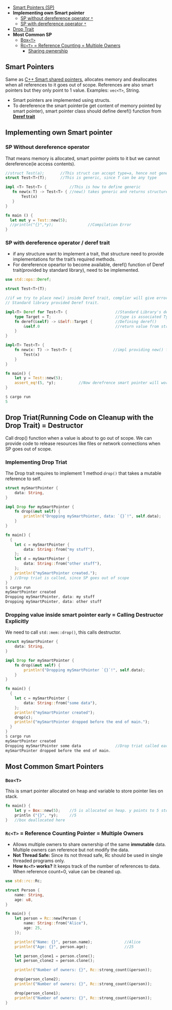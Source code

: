 - [Smart Pointers (SP)](#sp)
- **Implementing own Smart pointer**
  - [SP without dereference operator `*`](#wo)
  - [SP with dereference operator `*`](#w)
- [Drop Trait](#dr)
- **Most Common SP**
  - [Box`<T>`](#box)
  - [Rc`<T>` = Reference Counting = Multiple Owners](#rc)
    - [Sharing ownership](#so)

<a name=sp></a>
## Smart Pointers
Same as [C++ Smart,shared pointers](/Languages/Programming_Languages/c++/pointers), allocates memory and deallocates when all references to it goes out of scope. References are also smart pointers but they only point to 1 value. Examples: `vec<T>`, String.
- Smart pointers are implemented using structs.
- To dereference the smart pointer(ie get content of memory pointed by smart pointer), smart pointer class should define deref() function from **[Deref trait](#w)**

## Implementing own Smart pointer
<a name=wo></a>
### SP Without dereference operator
That means memory is allocated, smart pointer points to it but we cannot dereference(ie access contents).
```rs
//struct Test(a);       //This struct can accept type=a, hence not generic.
struct Test<T>(T);      //This is generic, since T can be any type

impl <T> Test<T> {          //This is how to define generic
   fn new(x:T) -> Test<T> { //new() takes generic and returns structure object containing x
       Test(x)
   } 
}

fn main () {
  let mut y = Test::new(5);
  //println("{}",*y);               //Compilation Error
}  
```
<a name=w></a>
### SP with dereference operator / deref trait
- if any structure want to implement a trait, that structure need to provide implementations for the trait’s required methods. 
- For dereference opeartor to become available, deref() function of Deref trait(provided by standard library), need to be implemented.
```rs
use std::ops::Deref;

struct Test<T>(T);

//if we try to place new() inside Deref trait, complier will give error since no function named new() is not declared in 
// Standard library provided Deref trait.

impl<T> Deref for Test<T> {                     //Standard Library's deref trait
    type Target = T;                            //type is associated Type to be used inside Deref trait.
    fn deref(&self) -> &Self::Target {          //Defining deref()
        &self.0                                 //return value from structure which dereference want to get
    }
}

impl<T> Test<T> {
    fn new(x: T) -> Test<T> {                  //impl providing new() function.
        Test(x)
    }
}

fn main() {
    let y = Test::new(5);
    assert_eq!(5, *y);          //Now derefrence smart pointer will work
}

$ cargo run
5
```

<a name=dr></a>
## Drop Triat(Running Code on Cleanup with the Drop Trait) = Destructor
Call drop() function when a value is about to go out of scope. We can provide code to release resources like files or network connections when SP goes out of scope.
### Implementing Drop Triat
The Drop trait requires to implement 1 method `drop()` that takes a mutable reference to self.
```rs
struct mySmartPointer {
    data: String,
}

impl Drop for mySmartPointer {
    fn drop(&mut self) {              
        println!("Dropping mySmartPointer, data: `{}`!", self.data);
    }
}

fn main() {
  {
    let c = mySmartPointer {
        data: String::from("my stuff"),
    };
    let d = mySmartPointer {
        data: String::from("other stuff"),
    };
    println!("mySmartPointer created.");
  } //Drop triat is called, since SP goes out of scope
}
$ cargo run
mySmartPointer created
Dropping mySmartPointer, data: my stuff
Dropping mySmartPointer, data: other stuff
```
### Dropping value inside smart pointer early = Calling Destructor Explicitly
We need to call `std::mem::drop()`, this calls destructor.
```rs
struct mySmartPointer {
    data: String,
}

impl Drop for mySmartPointer {
    fn drop(&mut self) {
        println!("Dropping mySmartPointer `{}`!", self.data);
    }
}

fn main() {
  {
    let c = mySmartPointer {
        data: String::from("some data"),
    };
    println!("mySmartPointer created");
    drop(c);
    println!("mySmartPointer dropped before the end of main.");
  }
}
$ cargo run
mySmartPointer created
Dropping mySmartPointer some data               //Drop triat called early without being waiting to go out of scope.
mySmartPointer dropped before the end of main.
```

## Most Common Smart Pointers
<a name=box></a>
### `Box<T>`
This is smart pointer allocated on heap and variable to store pointer lies on stack.
```rs
fn main() {
    let y = Box::new(5);    //5 is allocated on heap. y points to 5 stored on stack.
    println ("{}", *y);     //5
}   //box deallocated here
```
<a name=rc></a>
### `Rc<T>` = Reference Counting Pointer = Multiple Owners
- Allows multiple owners to share ownership of the same **immutable** data. Multiple owners can reference but not modify the data.
- **Not Thread Safe:** Since its not thread safe, Rc should be used in single threaded programs only.
- **How `Rc<T>` works?** It keeps track of the number of references to data. When reference count=0, value can be cleaned up.
```rs
use std::rc::Rc;

struct Person {
    name: String,
    age: u8,
}

fn main() {
    let person = Rc::new(Person {
        name: String::from("Alice"),
        age: 25,
    });

    println!("Name: {}", person.name);              //Alice
    println!("Age: {}", person.age);                //25

    let person_clone1 = person.clone();
    let person_clone2 = person.clone();

    println!("Number of owners: {}", Rc::strong_count(&person));

    drop(person_clone2);
    println!("Number of owners: {}", Rc::strong_count(&person));

    drop(person_clone1);
    println!("Number of owners: {}", Rc::strong_count(&person));
}

```
